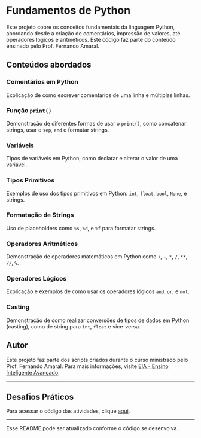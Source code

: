 # Fundamentos de Python

Este projeto cobre os conceitos fundamentais da linguagem Python, abordando desde a criação de comentários, impressão de valores, até operadores lógicos e aritméticos. Este código faz parte do conteúdo ensinado pelo Prof. Fernando Amaral.

## Conteúdos abordados

### Comentários em Python
Explicação de como escrever comentários de uma linha e múltiplas linhas.

### Função `print()`
Demonstração de diferentes formas de usar o `print()`, como concatenar strings, usar o `sep`, `end` e formatar strings.

### Variáveis
Tipos de variáveis em Python, como declarar e alterar o valor de uma variável.

### Tipos Primitivos
Exemplos de uso dos tipos primitivos em Python: `int`, `float`, `bool`, `None`, e strings.

### Formatação de Strings
Uso de placeholders como `%s`, `%d`, e `%f` para formatar strings.

### Operadores Aritméticos
Demonstração de operadores matemáticos em Python como `+`, `-`, `*`, `/`, `**`, `//`, `%`.

### Operadores Lógicos
Explicação e exemplos de como usar os operadores lógicos `and`, `or`, e `not`.

### Casting
Demonstração de como realizar conversões de tipos de dados em Python (casting), como de string para `int`, `float` e vice-versa.

## Autor

Este projeto faz parte dos scripts criados durante o curso ministrado pelo Prof. Fernando Amaral. Para mais informações, visite [EIA - Ensino Inteligente Avançado](www.eia.ai).

---

## Desafios Práticos

Para acessar o código das atividades, clique [aqui](https://github.com/rjunio454/Python/blob/main/scripts/Fundamento.Ipynb).

---

Esse README pode ser atualizado conforme o código se desenvolva.
